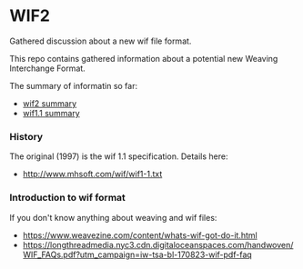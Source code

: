 # WIF2
Gathered discussion about a new wif file format.

This repo contains gathered information about a potential new Weaving Interchange Format.

The summary of informatin so far:
 - [wif2 summary](../main/wif2%20Summary.md)
 - [wif1.1 summary](../main/wif%201.1%20Issues.md)
 
### History
The original (1997) is the wif 1.1 specification.
Details here:
 - http://www.mhsoft.com/wif/wif1-1.txt

### Introduction to wif format
If you don't know anything about weaving and wif files:
 - https://www.weavezine.com/content/whats-wif-got-do-it.html
 - https://longthreadmedia.nyc3.cdn.digitaloceanspaces.com/handwoven/WIF_FAQs.pdf?utm_campaign=iw-tsa-bl-170823-wif-pdf-faq
